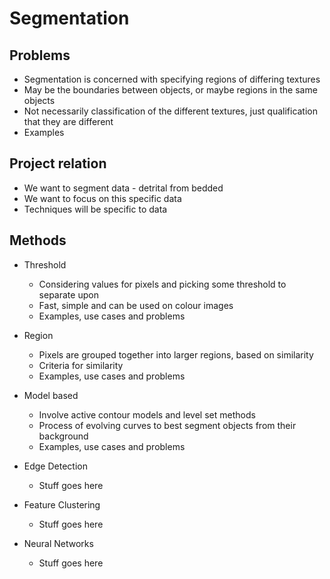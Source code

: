 # Segmentation
## Problems
- Segmentation is concerned with specifying regions of differing textures
- May be the boundaries between objects, or maybe regions in the same objects
- Not necessarily classification of the different textures, just qualification that they are different
- Examples

## Project relation
- We want to segment data - detrital from bedded
- We want to focus on this specific data
- Techniques will be specific to data

## Methods
- Threshold
    - Considering values for pixels and picking some threshold to separate upon
    - Fast, simple and can be used on colour images
    - Examples, use cases and problems
- Region
    - Pixels are grouped together into larger regions, based on similarity
    - Criteria for similarity
    - Examples, use cases and problems
- Model based
    - Involve active contour models and level set methods
    - Process of evolving curves to best segment objects from their background
    - Examples, use cases and problems

- Edge Detection
    - Stuff goes here
- Feature Clustering
    - Stuff goes here
- Neural Networks
    - Stuff goes here
